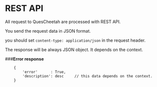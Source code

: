 # REST API

All request to QuesCheetah are processed with REST API.

You send the request data in JSON format.

you should set ```content-type: application/json``` in the request header.

The response will be always JSON object. It depends on the context.


###**Error response**

``` 
    {
        'error'      : True,
        'description': desc     // this data depends on the context.
    }
```
